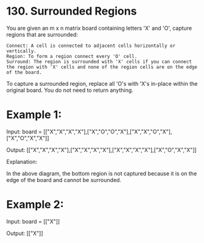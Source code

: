 # 130. Surrounded Regions

You are given an m x n matrix board containing letters 'X' and 'O', capture regions that are surrounded:

    Connect: A cell is connected to adjacent cells horizontally or vertically.
    Region: To form a region connect every 'O' cell.
    Surround: The region is surrounded with 'X' cells if you can connect the region with 'X' cells and none of the region cells are on the edge of the board.

To capture a surrounded region, replace all 'O's with 'X's in-place within the original board. You do not need to return anything.

 

# Example 1:

Input: board = [["X","X","X","X"],["X","O","O","X"],["X","X","O","X"],["X","O","X","X"]]

Output: [["X","X","X","X"],["X","X","X","X"],["X","X","X","X"],["X","O","X","X"]]

Explanation:

In the above diagram, the bottom region is not captured because it is on the edge of the board and cannot be surrounded.

# Example 2:

Input: board = [["X"]]

Output: [["X"]]
